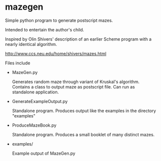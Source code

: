 mazegen
=======

Simple python program to generate postscript mazes.

Intended to entertain the author's child.

Inspired by Olin Shivers' description of an earlier Scheme program
with a nearly identical algorithm.

[
http://www.ccs.neu.edu/home/shivers/mazes.html
](http://www.ccs.neu.edu/home/shivers/mazes.html)

Files include
* MazeGen.py

  Generates random maze through variant of Kruskal's algorithm.
  Contains a class to output maze as postscript file.
  Can run as standalone application.

* GenerateExampleOutput.py

  Standalone program.
  Produces output like the examples in the directory "examples"

* ProduceMazeBook.py 

  Standalone program.
  Produces a small booklet of many distinct mazes.

* examples/

  Example output of MazeGen.py

